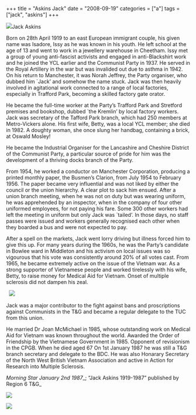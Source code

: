 +++
title = "Askins Jack"
date = "2008-09-19"
categories = ["a"]
tags = ["jack", "askins"]
+++

![](https://grahamstevenson.me.uk/wp-content/uploads/2008/09/askins-jack-young.jpg)Jack Askins

Born on 28th April 1919 to an east European immigrant couple, his given name was Isadore, Issy as he was known in his youth. He left school at the age of 13 and went to work in a jewellery warehouse in Cheetham. Issy met a group of young anti-fascist activists and engaged in anti-Blackshirt work and he joined the YCL earlier and the Communist Party in 1937. He served in the Royal Artillery in the war but was invalided out due to asthma in 1942. On his return to Manchester, it was Norah Jeffrey, the Party organiser, who dubbed him \`Jack’ and somehow the name stuck. Jack was then heavily involved in agitational work connected to a range of local factories, especially in Trafford Park, becoming a skilled factory gate orator.

He became the full-time worker at the Party’s Trafford Park and Stretford premises and bookshop, dubbed \`the Kremlin’ by local factory workers. Jack was secretary of the Tafford Park branch, which had 250 members at Metro-Vickers alone. His first wife, Betty, was a local YCL member; she died in 1982. A doughty woman, she once slung her handbag, containing a brick, at Oswald Mosley!

He became the Industrial Organiser for the Lancashire and Cheshire District of the Communist Party, a particular source of pride for him was the development of a thriving docks branch of the Party.

From 1954, he worked a conductor on Manchester Corporation, producing a printed monthly paper, the Busmen’s Clarion, from July 1954 to February 1956. The paper became very influential and was not liked by either the council or the union hierarchy. A clear plot to sack him ensued. After a union branch meeting, when he was not on duty but was wearing uniform, he was apprehended by an inspector, when in the company of four other uniformed employees, for not paying his fare. Some 300 other workers had left the meeting in uniform but only Jack was \`tailed’. In those days, no staff passes were issued and workers generally recognised each other when they boarded a bus and were not expected to pay.

After a spell on the markets, Jack went lorry driving but illness forced him to give this up. For many years during the 1960s, he was the Party’s candidate in Bowlee ward in Middleton and his activism on local issues was so vigourous that his vote was consistently around 20% of all votes cast. From 1965, he became extremely active on the issue of the Vietnam war. As a strong supporter of Vietnamese people and worked tirelessly with his wife, Betty, to raise money for Medical Aid for Vietnam. Onset of multiple sclerosis did not dampen his zeal.

  ![](https://grahamstevenson.me.uk/wp-content/uploads/2008/09/Askins-JACK.jpg)

Jack was a major contributor to the fight against bans and proscriptions against Communists in the T&G and became a regular delegate to the TUC from this union. 

He married Dr Joan McMichael in 1985, whose outstanding work on Medical Aid for Vietnam was known throughout the world. Awarded the Order of Friendship by the Vietnamese Government in 1985. Opponent of revisionism in the CPGB. When he died aged 67 On 1st January 1987 he was still a T&G branch secretary and delegate to the BDC. He was also Honarary Secretary of the North West British Vietnam Association and active in Action for Research into Multiple Sclerosis.

_Morning Star_ _January 2nd 1987__; “Jack Askins 1919-1987” published by Region 6 T&G_

![](https://grahamstevenson.me.uk/wp-content/uploads/2008/09/askins-jack-older.jpg)

_![](http://79.170.40.183/grahamstevenson.me.uk/images/stories/Askins%20.jpg)_
